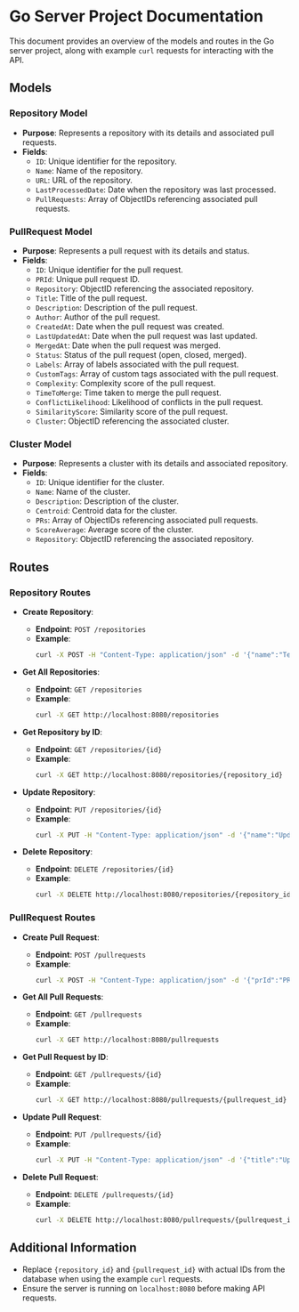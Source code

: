 # Go Server Project Documentation

This document provides an overview of the models and routes in the Go server project, along with example `curl` requests for interacting with the API.

## Models

### Repository Model

- **Purpose**: Represents a repository with its details and associated pull requests.
- **Fields**:
  - `ID`: Unique identifier for the repository.
  - `Name`: Name of the repository.
  - `URL`: URL of the repository.
  - `LastProcessedDate`: Date when the repository was last processed.
  - `PullRequests`: Array of ObjectIDs referencing associated pull requests.

### PullRequest Model

- **Purpose**: Represents a pull request with its details and status.
- **Fields**:
  - `ID`: Unique identifier for the pull request.
  - `PRId`: Unique pull request ID.
  - `Repository`: ObjectID referencing the associated repository.
  - `Title`: Title of the pull request.
  - `Description`: Description of the pull request.
  - `Author`: Author of the pull request.
  - `CreatedAt`: Date when the pull request was created.
  - `LastUpdatedAt`: Date when the pull request was last updated.
  - `MergedAt`: Date when the pull request was merged.
  - `Status`: Status of the pull request (open, closed, merged).
  - `Labels`: Array of labels associated with the pull request.
  - `CustomTags`: Array of custom tags associated with the pull request.
  - `Complexity`: Complexity score of the pull request.
  - `TimeToMerge`: Time taken to merge the pull request.
  - `ConflictLikelihood`: Likelihood of conflicts in the pull request.
  - `SimilarityScore`: Similarity score of the pull request.
  - `Cluster`: ObjectID referencing the associated cluster.

### Cluster Model

- **Purpose**: Represents a cluster with its details and associated repository.
- **Fields**:
  - `ID`: Unique identifier for the cluster.
  - `Name`: Name of the cluster.
  - `Description`: Description of the cluster.
  - `Centroid`: Centroid data for the cluster.
  - `PRs`: Array of ObjectIDs referencing associated pull requests.
  - `ScoreAverage`: Average score of the cluster.
  - `Repository`: ObjectID referencing the associated repository.

## Routes

### Repository Routes

- **Create Repository**:
  - **Endpoint**: `POST /repositories`
  - **Example**:
    ```bash
    curl -X POST -H "Content-Type: application/json" -d '{"name":"TestRepo","url":"http://testrepo.com"}' http://localhost:8080/repositories
    ```

- **Get All Repositories**:
  - **Endpoint**: `GET /repositories`
  - **Example**:
    ```bash
    curl -X GET http://localhost:8080/repositories
    ```

- **Get Repository by ID**:
  - **Endpoint**: `GET /repositories/{id}`
  - **Example**:
    ```bash
    curl -X GET http://localhost:8080/repositories/{repository_id}
    ```

- **Update Repository**:
  - **Endpoint**: `PUT /repositories/{id}`
  - **Example**:
    ```bash
    curl -X PUT -H "Content-Type: application/json" -d '{"name":"UpdatedRepo","url":"http://updatedrepo.com"}' http://localhost:8080/repositories/{repository_id}
    ```

- **Delete Repository**:
  - **Endpoint**: `DELETE /repositories/{id}`
  - **Example**:
    ```bash
    curl -X DELETE http://localhost:8080/repositories/{repository_id}
    ```

### PullRequest Routes

- **Create Pull Request**:
  - **Endpoint**: `POST /pullrequests`
  - **Example**:
    ```bash
    curl -X POST -H "Content-Type: application/json" -d '{"prId":"PR123","repository":"{repository_id}","title":"Test PR","author":"TestUser"}' http://localhost:8080/pullrequests
    ```

- **Get All Pull Requests**:
  - **Endpoint**: `GET /pullrequests`
  - **Example**:
    ```bash
    curl -X GET http://localhost:8080/pullrequests
    ```

- **Get Pull Request by ID**:
  - **Endpoint**: `GET /pullrequests/{id}`
  - **Example**:
    ```bash
    curl -X GET http://localhost:8080/pullrequests/{pullrequest_id}
    ```

- **Update Pull Request**:
  - **Endpoint**: `PUT /pullrequests/{id}`
  - **Example**:
    ```bash
    curl -X PUT -H "Content-Type: application/json" -d '{"title":"Updated PR","author":"UpdatedUser"}' http://localhost:8080/pullrequests/{pullrequest_id}
    ```

- **Delete Pull Request**:
  - **Endpoint**: `DELETE /pullrequests/{id}`
  - **Example**:
    ```bash
    curl -X DELETE http://localhost:8080/pullrequests/{pullrequest_id}
    ```

## Additional Information

- Replace `{repository_id}` and `{pullrequest_id}` with actual IDs from the database when using the example `curl` requests.
- Ensure the server is running on `localhost:8080` before making API requests.
